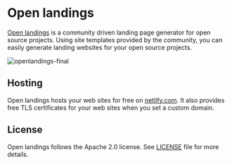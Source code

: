 # Open landings

[Open landings](https://openlandings.com) is a community driven landing page generator for open source projects.
Using site templates provided by the community, you can easily generate landing websites for your open source projects.

![openlandings-final](https://cloud.githubusercontent.com/assets/1050/12540051/e6ac2a60-c2b5-11e5-9061-09123f27e95b.gif)

## Hosting

Open landings hosts your web sites for free on [netlify.com](https://netlify.com). It also provides free TLS certificates for your web sites when you set a custom domain.

## License

Open landings follows the Apache 2.0 license. See [LICENSE](LICENSE) file for more details.
